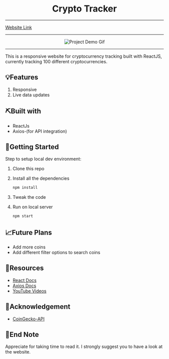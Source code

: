 <h1 align="center">Crypto Tracker</h1>

<hr />
<a href="https://cryptocurrencytracking.netlify.app/" target="_blank">Website Link</a>
<hr />
<div align="center">

<!-- Add your project demo gif here -->

![Project Demo Gif]()

</div>

<hr />

<p align="left">This is a responsive website for cryptocurrency tracking built with ReactJS, currently tracking 100 different cryptocurrencies.</p>

## 💡Features

1. Responsive
2. Live data updates

## ⛏️Built with

- ReactJs
- Axios-(for API integration)

## 🏁Getting Started

Step to setup local dev environment:

1. Clone this repo
1. Install all the dependencies

   ```bash
   npm install
   ```

1. Tweak the code
1. Run on local server

   ```bash
   npm start
   ```

## 📈Future Plans

- Add more coins
- Add different filter options to search coins

## 🧬Resources

- [React Docs](https://reactjs.org/)
- [Axios Docs](https://axios-http.com/docs/intro)
- [YouTube Videos](https://www.youtube.com/watch?v=GHC7KrmO4oY&list=PLDo-ARIFH4is6iftiue3P6wt73Tbmi7lw&index=59&t=987s)

## 🎉Acknowledgement

- [CoinGecko-API](https://www.coingecko.com/en/api#explore-api)

## 👋End Note

Appreciate for taking time to read it. I strongly suggest you to have a look at the website.
